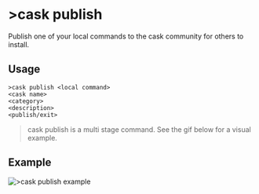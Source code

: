 # >cask publish
Publish one of your local commands to the cask community for others to install.

## Usage
```
>cask publish <local command>
<cask name>
<category>
<description>
<publish/exit>
```

>cask publish is a multi stage command. See the gif below for a visual example.

## Example
![>cask publish example](https://i.imgur.com/bGyUCPq.gif)
